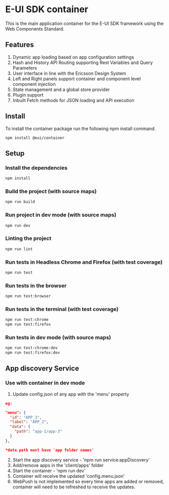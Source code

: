 # E-UI SDK container
This is the main application container for the E-UI SDK framework using the Web Components Standard.

## Features
1. Dynamic app loading based on app configuration settings
2. Hash and History API Routing supporting Rest Variables and Query Parameters
3. User interface in line with the Ericsson Design System
4. Left and Right panels support container and component level component injection
5. State management and a global store provider
6. Plugin support
7. Inbuilt Fetch methods for JSON loading and API execution

## Install
To install the container package run the following npm install command.
```
npm install @eui/container
```

## Setup

### Install the dependencies

```bash
npm install
```

### Build the project (with source maps)

```bash
npm run build
```

### Run project in dev mode (with source maps)

```bash
npm run dev
```

### Linting the project
```bash
npm run lint
```

### Run tests in Headless Chrome and Firefox (with test coverage)

```bash
npm run test
```

### Run tests in the browser

```bash
npm run test:browser
```

### Run tests in the terminal (with test coverage)

```bash
npm run test:chrome
npm run test:firefox
```

### Run tests in dev mode (with source maps)

```bash
npm run test:chrome:dev
npm run test:firefox:dev
```

## App discovery Service

### Use with container in dev mode
1.  Update config.json of any app with the 'menu' property
```json
eg:

"menu": {
  "id": "APP_3",
  "label": "APP_3",
  "data": {
    "path": "app-1/app-3"
  }
},

*data.path must have 'app folder names'
```
2. Start the app discovery service - 'npm run service:appDiscovery'
3. Add/remove apps in the 'client/apps' folder
4. Start the container - 'npm run dev'
5. Container will receive the updated 'config.menu.json'
6. WebPush is not implemented so every time apps are added or removed,
   container will need to be refreshed to receive the updates.
